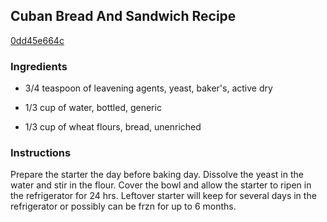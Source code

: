 ## Cuban Bread And Sandwich Recipe

[0dd45e664c](http://cookeatshare.com/recipes/cuban-bread-and-sandwich-41982)

### Ingredients

 - 3/4 teaspoon of leavening agents, yeast, baker's, active dry

 - 1/3 cup of water, bottled, generic

 - 1/3 cup of wheat flours, bread, unenriched

### Instructions

Prepare the starter the day before baking day. Dissolve the yeast in the water and stir in the flour. Cover the bowl and allow the starter to ripen in the refrigerator for 24 hrs. Leftover starter will keep for several days in the refrigerator or possibly can be frzn for up to 6 months.